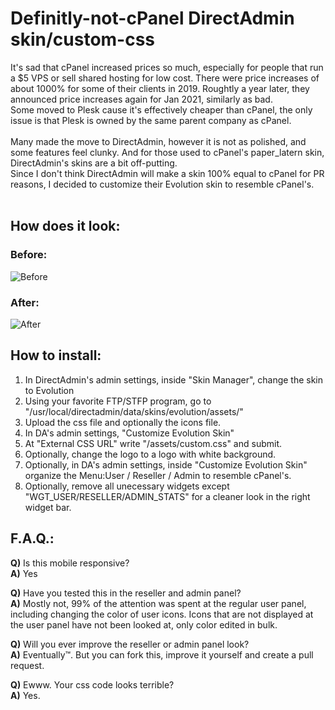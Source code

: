 # Definitly-not-cPanel DirectAdmin skin/custom-css

It's sad that cPanel increased prices so much, especially for people that run a $5 VPS or sell shared hosting for low cost. There were price increases of about 1000% for some of their clients in 2019. Roughtly a year later, they announced price increases again for Jan 2021, similarly as bad.<br>
Some moved to Plesk cause it's effectively cheaper than cPanel, the only issue is that Plesk is owned by the same parent company as cPanel.<br><br>
Many made the move to DirectAdmin, however it is not as polished, and some features feel clunky. And for those used to cPanel's paper_latern skin, DirectAdmin's skins are a bit off-putting.<br>
Since I don't think DirectAdmin will make a skin 100% equal to cPanel for PR reasons, I decided to customize their Evolution skin to resemble cPanel's.<br><br>

## How does it look:

### Before:
![Before](https://i.imgur.com/ozzUha4.png)
### After:
![After](https://i.imgur.com/Gl5fMl6.png)

## How to install:
1) In DirectAdmin's admin settings, inside "Skin Manager", change the skin to Evolution
2) Using your favorite FTP/STFP program, go to "/usr/local/directadmin/data/skins/evolution/assets/"
3) Upload the css file and optionally the icons file.
4) In DA's admin settings, "Customize Evolution Skin"
5) At "External CSS URL" write "/assets/custom.css" and submit.
6) Optionally, change the logo to a logo with white background.
7) Optionally, in DA's admin settings, inside "Customize Evolution Skin" organize the Menu:User / Reseller / Admin to resemble cPanel's. 
8) Optionally, remove all unecessary widgets except "WGT_USER/RESELLER/ADMIN_STATS" for a cleaner look in the right widget bar.

## F.A.Q.:
**Q)** Is this mobile responsive?<br>
**A)** Yes

**Q)** Have you tested this in the reseller and admin panel?<br>
**A)** Mostly not, 99% of the attention was spent at the regular user panel, including changing the color of user icons. Icons that are not displayed at the user panel have not been looked at, only color edited in bulk.

**Q)** Will you ever improve the reseller or admin panel look?<br>
**A)** Eventually™. But you can fork this, improve it yourself and create a pull request.

**Q)** Ewww. Your css code looks terrible?<br>
**A)** Yes.
